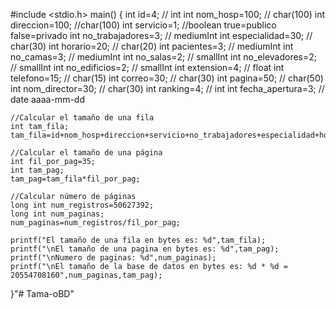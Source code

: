 #include <stdio.h>
main()
{
	int id=4; // int
	int nom_hosp=100; // char(100)
	int direccion=100; //char(100)
	int servicio=1; //boolean true=publico false=privado
	int no_trabajadores=3; // mediumInt
	int especialidad=30; // char(30)
	int horario=20; // char(20)
	int pacientes=3; // mediumInt
	int no_camas=3; // mediumInt
	int no_salas=2; // smallInt
	int no_elevadores=2; // smallInt
	int no_edificios=2; // smallInt
	int extension=4; // float
	int telefono=15; // char(15)
	int correo=30; // char(30)
	int pagina=50; // char(50)
	int nom_director=30; // char(30)
	int ranking=4; // int
	int fecha_apertura=3; // date aaaa-mm-dd
	
	//Calcular el tamaño de una fila
	int tam_fila;
	tam_fila=id+nom_hosp+direccion+servicio+no_trabajadores+especialidad+horario+pacientes+no_camas+no_salas+no_elevadores+no_edificios+extension+telefono+correo+pagina+nom_director+ranking+fecha_apertura;
	
	//Calcular el tamaño de una página
	int fil_por_pag=35;
	int tam_pag;
	tam_pag=tam_fila*fil_por_pag;
	
	//Calcular número de páginas
	long int num_registros=50627392;
	long int num_paginas;
	num_paginas=num_registros/fil_por_pag;
	
	printf("El tamaño de una fila en bytes es: %d",tam_fila);
	printf("\nEl tamaño de una pagina en bytes es: %d",tam_pag);
	printf("\nNumero de paginas: %d",num_paginas);
	printf("\nEl tamaño de la base de datos en bytes es: %d * %d = 20554708160",num_paginas,tam_pag);
}"# Tama-oBD" 
